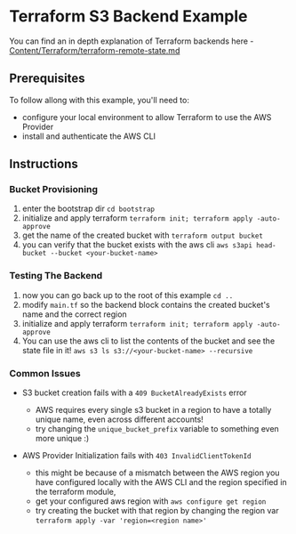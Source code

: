 # Terraform S3 Backend Example 

You can find an in depth explanation of Terraform backends here -  [Content/Terraform/terraform-remote-state.md](/Content/Terraform/terraform-remote-state.md)

## Prerequisites

To follow allong with this example, you'll need to:
- configure your local environment to allow Terraform to use the AWS Provider
- install and authenticate the AWS CLI

## Instructions

### Bucket Provisioning
1. enter the bootstrap dir `cd bootstrap`
2. initialize and apply terraform `terraform init; terraform apply -auto-approve`
3. get the name of the created bucket with `terraform output bucket`
3. you can verify that the bucket exists with the aws cli `aws s3api head-bucket --bucket <your-bucket-name>`

### Testing The Backend
1. now you can go back up to the root of this example `cd ..`
2. modify `main.tf` so the backend block contains the created bucket's name and the correct region
2. initialize and apply terraform `terraform init; terraform apply -auto-approve`
3. You can use the aws cli to list the contents of the bucket and see the state file in it! `aws s3 ls s3://<your-bucket-name> --recursive`


### Common Issues

- S3 bucket creation fails with a `409 BucketAlreadyExists` error
   - AWS requires every single s3 bucket in a region to have a totally unique name, even across different accounts! 
   - try changing the `unique_bucket_prefix` variable to something even more unique :)  

- AWS Provider Initialization fails with `403 InvalidClientTokenId`
  -  this might be because of a mismatch between the AWS region you have configured locally with the AWS CLI and the region specified in the terraform module, 
  - get your configured aws region with `aws configure get region`
  - try creating the bucket with that region by changing the region var `terraform apply -var 'region=<region name>'`




